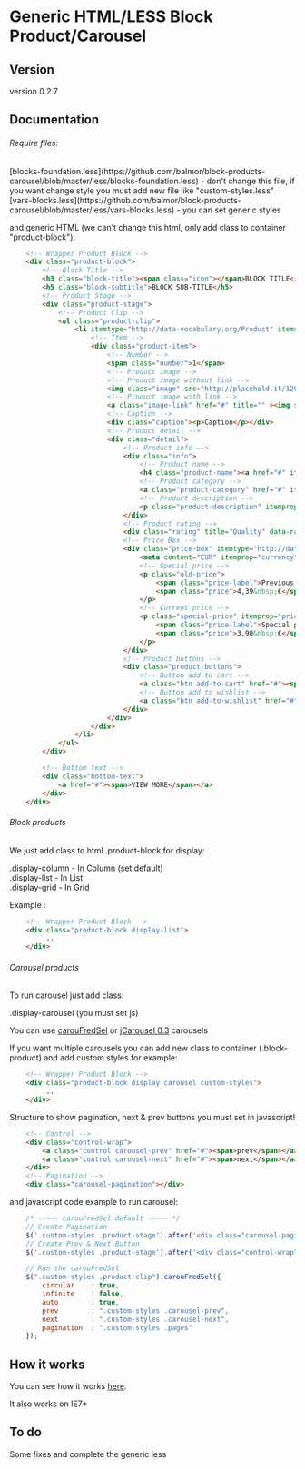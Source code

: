 Generic HTML/LESS Block Product/Carousel
================

<h2>Version</h2>
version 0.2.7

<h2>Documentation</h2>

<h6>Require files:</h6>
[blocks-foundation.less](https://github.com/balmor/block-products-carousel/blob/master/less/blocks-foundation.less) - don't change this file, if you want change style you must add new file like "custom-styles.less" <br>
[vars-blocks.less](https://github.com/balmor/block-products-carousel/blob/master/less/vars-blocks.less) - you can set generic styles

and generic HTML (we can't change this html, only add class to container "product-block"):
```html
    <!-- Wrapper Product Block -->
    <div class="product-block">
        <!-- Block Title -->
        <h3 class="block-title"><span class="icon"></span>BLOCK TITLE</h3>
        <h5 class="block-subtitle">BLOCK SUB-TITLE</h5>
        <!-- Product Stage -->
        <div class="product-stage">
            <!-- Product Clip -->
            <ul class="product-clip">
                <li itemtype="http://data-vocabulary.org/Product" itemscope="">
                    <!-- Item -->
                    <div class="product-item">
                        <!-- Number -->
                        <span class="number">1</span>
                        <!-- Product image -->
                        <!-- Product image without link -->
                        <img class="image" src="http://placehold.it/120x80/4C4266/ffffff" width="120" height="80" alt="" itemprop="image" />
                        <!-- Product image with link -->
                        <a class="image-link" href="#" title="" ><img src="http://placehold.it/120x80/4C4266/ffffff" width="120" height="80" alt="" itemprop="image" /></a>
                        <!-- Caption -->
                        <div class="caption"><p>Caption</p></div>
                        <!-- Product detail -->
                        <div class="detail">
                            <!-- Product info -->
                            <div class="info">
                                <!-- Product name -->
                                <h4 class="product-name"><a href="#" itemprop="name">Product name</a></h4>
                                <!-- Product category -->
                                <a class="product-category" href="#" itemprop="category">Product category</a>
                                <!-- Product description -->
                                <p class="product-description" itemprop="description">Lorem ipsum dolor sit amet, consectetur adipisicing elit, sed do eiusmod tempor incididunt ut labore et dolore magna aliqua. Ut enim ad minim veniam, quis nostrud exercitation ullamco laboris nisi ut aliquip ex ea commodo consequat.</p>
                            </div>
                            <!-- Product rating -->
                            <div class="rating" title="Quality" data-rating="4"></div>
                            <!-- Price Box -->
                            <div class="price-box" itemtype="http://data-vocabulary.org/Offer" itemscope="" itemprop="offerDetails">
                                <meta content="EUR" itemprop="currency">
                                <!-- Special price -->  
                                <p class="old-price">
                                    <span class="price-label">Previous price:</span>
                                    <span class="price">4,39&nbsp;€</span>
                                </p>                                        
                                <!-- Current price -->    
                                <p class="special-price" itemprop="price">
                                    <span class="price-label">Special price:</span>
                                    <span class="price">3,90&nbsp;€</span>
                                </p>
                            </div>
                            <!-- Product buttons -->
                            <div class="product-buttons">
                                <!-- Button add to cart -->
                                <a class="btn add-to-cart" href="#"><span>Add to cart</span></a>
                                <!-- Button add to wishlist -->
                                <a class="btn add-to-wishlist" href="#"><span>Add to wishlist</span></a>
                            </div>
                        </div>
                    </div>
                </li>           
            </ul>
        </div>

        <!-- Bottom text -->
        <div class="bottom-text">
            <a href="#"><span>VIEW MORE</span></a>
        </div>
    </div> 
```

<h6>Block products</h6>
We just add class to html .product-block for display:

.display-column  -  In Column (set default) <br>
.display-list    -  In List <br>
.display-grid    -  In Grid <br>

Example :
```html
    <!-- Wrapper Product Block -->
    <div class="product-block display-list">
        ...
    </div>  
```

<h6>Carousel products</h6>
To run carousel just add class:

.display-carousel (you must set js)

You can use <a href="http://caroufredsel.dev7studios.com/">carouFredSel</a> or <a href="https://github.com/jsor/jcarousel">jCarousel 0.3</a> carousels

If you want multiple carousels you can add new class to container (.block-product) and add custom styles for example:
```html
    <!-- Wrapper Product Block -->
    <div class="product-block display-carousel custom-styles">
        ...
    </div>
```

Structure to show pagination, next & prev buttons you must set in javascript!
```html
    <!-- Control -->
    <div class="control-wrap">
        <a class="control carousel-prev" href="#"><span>prev</span></a>
        <a class="control carousel-next" href="#"><span>next</span></a>
    </div>
    <!-- Pagination -->
    <div class="carousel-pagination"></div>
```

and javascript code example to run carousel:

```javascript
    /* ----- carouFredSel default ----- */
    // Create Pagination
    $('.custom-styles .product-stage').after('<div class="carousel-pagination pages"></div>');
    // Create Prev & Next Button
    $('.custom-styles .product-stage').after('<div class="control-wrap"><a class="control carousel-prev" href="#"><span>prev</span></a> <a class="control carousel-next" href="#"><span>next</span></a></div>');

    // Run the carouFredSel
    $(".custom-styles .product-clip").carouFredSel({
        circular    : true,
        infinite    : false,
        auto        : true,
        prev        : ".custom-styles .carousel-prev",
        next        : ".custom-styles .carousel-next",             
        pagination  : ".custom-styles .pages"
    });   
```

<h2>How it works</h2>
You can see how it works <a href="http://generic.balmor.eu/block-carousel/">here</a>.

It also works on IE7+

<h2>To do</h2>
Some fixes and complete the generic less